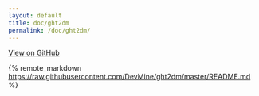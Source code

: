 ```yaml
---
layout: default
title: doc/ght2dm
permalink: /doc/ght2dm/
---
```

<span class="pull-right">
<a class="dm-grey" href="https://github.com/DevMine/ght2dm">View on GitHub <i class="fa fa-github"></i></a>
</span>

{% remote_markdown https://raw.githubusercontent.com/DevMine/ght2dm/master/README.md %}
